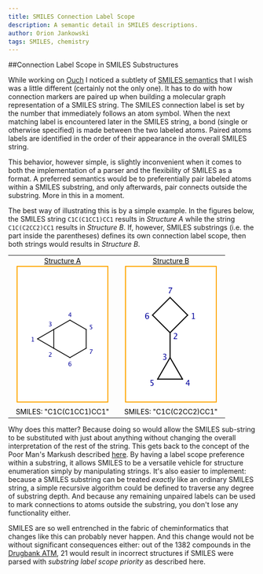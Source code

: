 ```yaml
---
title: SMILES Connection Label Scope 
description: A semantic detail in SMILES descriptions.
author: Orion Jankowski
tags: SMILES, chemistry
---
```


<STYLE type="text/css">
   img {border: 2px solid orange; display: inline; margin: 2px 10px 2px 10px}
   p.caption {font-size: 14px; align: left; text-align: left; color: black;}
   table.example {font-size: 14px; display: block; text-align: center; color: black;}
 </STYLE>


##Connection Label Scope in SMILES Substructures

While working on [Ouch](/posts/2010-08-02-ouch.html) I noticed a subtlety of [SMILES semantics](http://www.opensmiles.org/) that I wish was a little different (certainly not the only one).  It has to do with how connection markers are paired up when building a molecular graph representation of a SMILES string.  The SMILES connection label is set by the number that immediately follows an atom symbol.  When the next matching label is encountered later in the SMILES string, a bond (single or otherwise specified) is made between the two labeled atoms.  Paired atoms labels are identified in the order of their appearance in the overall SMILES string.

This behavior, however simple, is slightly inconvenient when it comes to both the implementation of a parser and the flexibility of SMILES as a format.  A preferred semantics would be to preferentially pair labeled atoms within a SMILES substring, and only afterwards, pair connects outside the substring.  More in this in a moment.

The best way of illustrating this is by a simple example.  In the figures below, the SMILES string `C1C(C1CC1)CC1` results in *Structure A* while the string `C1C(C2CC2)CC1` results in *Structure B*.  If, however, SMILES substrings (i.e. the part inside the parentheses) defines its own connection label scope, then both strings would results in *Structure B*. 

<table  class="example">
  <tbody>
    <tr>
      <td>
        <u>Structure A</u><br>
        <img src="/images/2010-08-19-smiles-example1.png" />
      </td>
      <td>
        <u>Structure B</u><br>
        <img src="/images/2010-08-19-smiles-example2.png" />
      </td>
    <tr>
      <td>SMILES: "C1C(C1CC1)CC1"</td>
      <td>SMILES: "C1C(C2CC2)CC1"</td>
    </tr>
  </tbody>
<table>

Why does this matter?  Because doing so would allow the SMILES sub-string to be substituted with just about anything without changing the overall interpretation of the rest of the string.  This gets back to the concept of the Poor Man's Markush described [here](/posts/2010-08-02-ouch.html).  By having a label scope preference within a substring, it allows SMILES to be a versatile vehicle for structure enumeration simply by manipulating strings.  It's also easier to implement: because a SMILES substring can be treated *exactly* like an ordinary SMILES string, a simple recursive algorithm could be defined to traverse any degree of substring depth.  And because any remaining unpaired labels can be used to mark connections to atoms outside the substring, you don't lose any functionality either.

SMILES are so well entrenched in the fabric of cheminformatics that changes like this can probably never happen.  And this change would not be without significant consequences either: out of the 1382 compounds in the [Drugbank ATM](/exhibits/approved_drugs.html), 21 would result in incorrect structures if SMILES were parsed with *substring label scope priority* as described here.  


 
